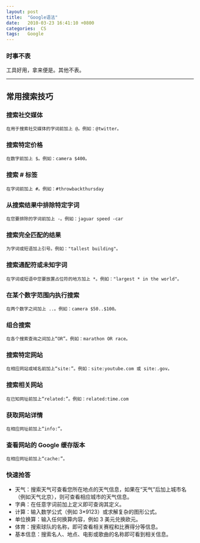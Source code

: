 ```yaml
---
layout: post
title:  "Google语法"
date:   2010-03-23 16:41:10 +0800
categories:  CS 
tags:   Google
---
```


### 时事不表

工具好用，拿来便是。其他不表。

----
## 常用搜索技巧

### 搜索社交媒体

	在用于搜索社交媒体的字词前加上 @。例如：@twitter。

### 搜索特定价格

	在数字前加上 $。例如：camera $400。

### 搜索 # 标签

	在字词前加上 #。例如：#throwbackthursday

### 从搜索结果中排除特定字词

	在您要排除的字词前加上 -。例如：jaguar speed -car


### 搜索完全匹配的结果

	为字词或短语加上引号。例如："tallest building"。

### 搜索通配符或未知字词

	在字词或短语中您要放置占位符的地方加上 *。例如："largest * in the world"。

### 在某个数字范围内执行搜索

	在两个数字之间加上 ..。例如：camera $50..$100。

### 组合搜索

	在各个搜索查询之间加上“OR”。例如：marathon OR race。

### 搜索特定网站

	在相应网站或域名前加上“site:”。例如：site:youtube.com 或 site:.gov。

### 搜索相关网站

	在已知网址前加上“related:”。例如：related:time.com

### 获取网站详情
	
	在相应网址前加上“info:”。

### 查看网站的 Google 缓存版本

	在相应网址前加上“cache:”。
	
### 快速抢答

- 天气：搜索天气可查看您所在地点的天气信息，如果在“天气”后加上城市名（例如天气北京），则可查看相应城市的天气信息。
- 字典：在任意字词前加上定义即可查询其定义。
- 计算：输入数学公式（例如 3*9123）或求解复杂的图形公式。
- 单位换算：输入任何换算内容，例如 3 美元兑换欧元。
- 体育：搜索球队的名称，即可查看相关赛程和比赛得分等信息。
- 基本信息：搜索名人、地点、电影或歌曲的名称即可看到相关信息。